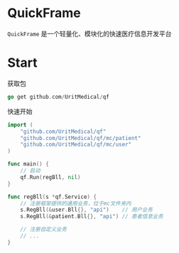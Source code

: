 # QuickFrame

`QuickFrame` 是一个轻量化、模块化的快速医疗信息开发平台

# Start

获取包

```go
go get github.com/UritMedical/qf
```

快速开始

```go
import (
	"github.com/UritMedical/qf"
	"github.com/UritMedical/qf/mc/patient"
	"github.com/UritMedical/qf/mc/user"
)

func main() {
	// 启动
	qf.Run(regBll, nil)
}

func regBll(s *qf.Service) {
	// 注册框架提供的通用业务，位于mc文件夹内
	s.RegBll(&user.Bll{}, "api")    // 用户业务
	s.RegBll(&patient.Bll{}, "api") // 患者信息业务

	// 注册自定义业务
	// ...
}
```

